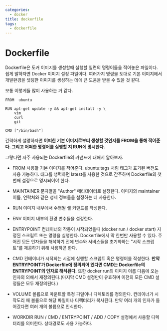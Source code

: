 ```yaml
---
categories:
  - docker
title: dockerfile
tags:
  - dockerfile
---
```

# Dockerfile
Dockerfile은 도커 이미지를 생성할때 실행할 일련의 명령어들을 적어놓은 파일이다. 쉽게 말하자면 Docker 이미지 설정 파일이다. 여러가지 명령을 토대로 기본 이미지에서 개발환경을 셋팅한 이미지를 생성하는 데에 큰 도움을 받을 수 있을 것 같다. 

보통 이렇게들 많이 사용하는 거 같다.
~~~shell
FROM  ubuntu

RUN apt-get update -y && apt-get install -y \
    vim
    curl
    git

CMD ["/bin/bash"]
~~~
간략하게 설명하자면 **어떠한 기본 이미지로부터 생성할 것인지를 FROM을 통해 적어준다. 그리고 어떠한 명령어를 실행할 지 RUN에 명시한다.**

그렇다면 자주 사용되는 Dockerfile의 커맨드에 대해서 알아보자.

* FROM 
사용할 기본 이미지를 적어준다. ubuntu:tags 처럼 태그가 표기된 버전도 사용 가능하다. 태그를 생력하면 latest를 사용한 것으로 간주하며 Dockerfile의 첫 번째 설정으로 명시되어야 한다.

* MAINTAINER
문자열을 "Author" 메타데이터로 설정한다. 이미지의 maintainer 이름, 연락처와 같은 성세 정보들을 설정하는 데 사용한다.

* RUN
이미지 내부에서 수행될 쉘 커맨드를 작성한다. 

* ENV
이미지 내부의 환경 변수들을 설정한다. 

* ENTRYPOINT
컨테이너의 작동이 시작되었을때 (docker run / docker start) 지정된 스크립트 또는 명령을 실행한다. Dockerfile에서 딱 한번만 사용할 수 있다. 주어진 모든 인자들을 해석하기 전에 변수와 서비스들을 초기화하는 "시작 스크립트"를 제공하기 위해 사용하곤 한다. 

* CMD
컨테이너가 시작되는 시점에 실행할 스크립트 혹은 명령어를 작성한다. **만약 ENTRYPOINT가 Dockerfile에 정의되어 있다면 CMD는 Dockerfile의 ENTRYPOINT의 인자로 해석된다.** 또한 docker run의 이미지 이름 다음에 오는 인자의 의해서 재정의된다.(마지막 CMD 설정만이 유효하며 이전의 모든 CMD 설정들은 모두 재정의된다.)

* VOLUME
볼륨으로 마운트할 특정 파일이나 디렉토리를 정의한다. 컨테이너가 시작도리 때 볼륨으로 해당 파일이나 디렉터리가 복사된다. 만약 여러 개의 인자가 들어갔다면 여러 개의 불륨으로 인식한다. 

* WORKDIR
RUN / CMD / ENTRYPOINT / ADD / COPY 설정에서 사용할 디렉터리를 의미한다. 상대경로도 사용 가능하다. 

